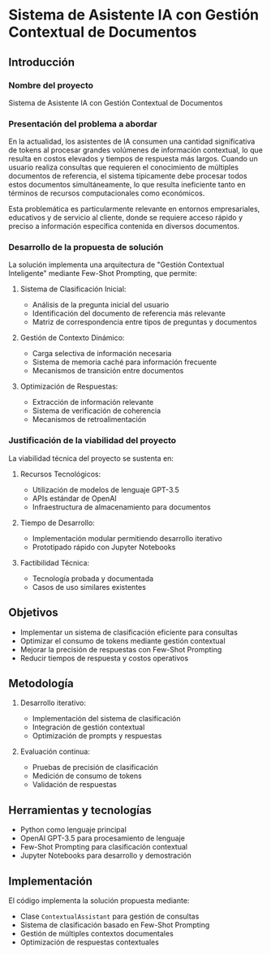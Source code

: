 # Sistema de Asistente IA con Gestión Contextual de Documentos

## Introducción

### Nombre del proyecto
Sistema de Asistente IA con Gestión Contextual de Documentos

### Presentación del problema a abordar
En la actualidad, los asistentes de IA consumen una cantidad significativa de tokens al procesar grandes volúmenes de información contextual, lo que resulta en costos elevados y tiempos de respuesta más largos. Cuando un usuario realiza consultas que requieren el conocimiento de múltiples documentos de referencia, el sistema típicamente debe procesar todos estos documentos simultáneamente, lo que resulta ineficiente tanto en términos de recursos computacionales como económicos.

Esta problemática es particularmente relevante en entornos empresariales, educativos y de servicio al cliente, donde se requiere acceso rápido y preciso a información específica contenida en diversos documentos.

### Desarrollo de la propuesta de solución
La solución implementa una arquitectura de "Gestión Contextual Inteligente" mediante Few-Shot Prompting, que permite:

1. Sistema de Clasificación Inicial:
   - Análisis de la pregunta inicial del usuario
   - Identificación del documento de referencia más relevante
   - Matriz de correspondencia entre tipos de preguntas y documentos

2. Gestión de Contexto Dinámico:
   - Carga selectiva de información necesaria
   - Sistema de memoria caché para información frecuente
   - Mecanismos de transición entre documentos

3. Optimización de Respuestas:
   - Extracción de información relevante
   - Sistema de verificación de coherencia
   - Mecanismos de retroalimentación

### Justificación de la viabilidad del proyecto
La viabilidad técnica del proyecto se sustenta en:

1. Recursos Tecnológicos:
   - Utilización de modelos de lenguaje GPT-3.5
   - APIs estándar de OpenAI
   - Infraestructura de almacenamiento para documentos

2. Tiempo de Desarrollo:
   - Implementación modular permitiendo desarrollo iterativo
   - Prototipado rápido con Jupyter Notebooks

3. Factibilidad Técnica:
   - Tecnología probada y documentada
   - Casos de uso similares existentes

## Objetivos
- Implementar un sistema de clasificación eficiente para consultas
- Optimizar el consumo de tokens mediante gestión contextual
- Mejorar la precisión de respuestas con Few-Shot Prompting
- Reducir tiempos de respuesta y costos operativos

## Metodología
1. Desarrollo iterativo:
   - Implementación del sistema de clasificación
   - Integración de gestión contextual
   - Optimización de prompts y respuestas

2. Evaluación continua:
   - Pruebas de precisión de clasificación
   - Medición de consumo de tokens
   - Validación de respuestas

## Herramientas y tecnologías
- Python como lenguaje principal
- OpenAI GPT-3.5 para procesamiento de lenguaje
- Few-Shot Prompting para clasificación contextual
- Jupyter Notebooks para desarrollo y demostración

## Implementación
El código implementa la solución propuesta mediante:
- Clase `ContextualAssistant` para gestión de consultas
- Sistema de clasificación basado en Few-Shot Prompting
- Gestión de múltiples contextos documentales
- Optimización de respuestas contextuales
